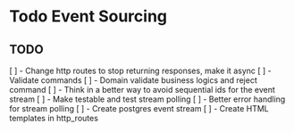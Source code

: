 # Todo Event Sourcing


## TODO

[ ] - Change http routes to stop returning responses, make it async
[ ] - Validate commands
[ ] - Domain validate business logics and reject command
[ ] - Think in a better way to avoid sequential ids for the event stream
[ ] - Make testable and test stream polling
[ ] - Better error handling for stream polling
[ ] - Create postgres event stream
[ ] - Create HTML templates in http_routes